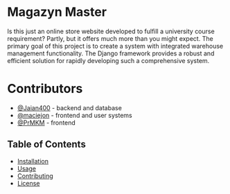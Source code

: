 # Magazyn Master 

Is this just an online store website developed to fulfill a university course requirement? Partly, but it offers much more than you might expect. The primary goal of this project is to create a system with integrated warehouse management functionality. The Django framework provides a robust and efficient solution for rapidly developing such a comprehensive system.

# Contributors
- [@Jaian400](https://github.com/Jaian400) - backend and database
- [@maciejon](https://github.com/maciejon) - frontend and user systems
- [@PrMKM](https://github.com/PrMKM) - frontend

## Table of Contents
- [Installation](#installation)
- [Usage](#usage)
- [Contributing](#contributing)
- [License](#license)

